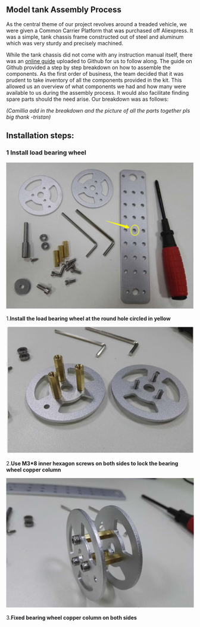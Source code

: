 ## Model tank Assembly Process

As the central theme of our project revolves around a treaded vehicle, we were given a Common Carrier Platform that was purchased off Aliexpress. It was a simple, tank chassis frame constructed out of steel and aluminum which was very sturdy and precisely machined.

While the tank chassis did not come with any instruction manual itself, there was an [online guide](https://github.com/SmartArduino/SZDOITWiKi/wiki/Robot-car-Preface) uploaded to Github for us to follow along. The guide on Github provided a step by step breakdown on how to assemble the components. As the first order of business, the team decided that it was prudent to take inventory of all the components provided in the kit. This allowed us an overview of what components we had and how many were available to us during the assembly process. It would also facilitate finding spare parts should the need arise. Our breakdown was as follows:


*(Camillia add in the breakdown and the picture of all the parts together pls big thank -tristan)*

## Installation steps:
### 1 Install load bearing wheel
![hihi](https://github.com/Tristan-Technologies/EASem2Help/blob/master/Model_Tank_Assembly_Review/WeChat%20Image_20200211154000.jpg)

1.**Install the load bearing wheel at the round hole circled in yellow**

![hihi](https://github.com/Tristan-Technologies/EASem2Help/blob/master/Model_Tank_Assembly_Review/2.png)

2.**Use M3*8 inner hexagon screws on both sides to lock the bearing wheel copper column**

![hihi](https://github.com/Tristan-Technologies/EASem2Help/blob/master/Model_Tank_Assembly_Review/3.png)

3.**Fixed bearing wheel copper column on both sides**
